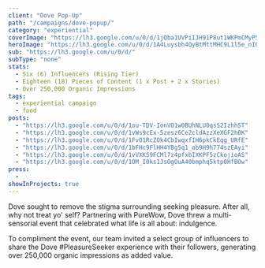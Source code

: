 ```yaml
---
client: "Dove Pop-Up"
path: "/campaigns/dove-popup/"
category: "experiential"
coverImage: "https://lh3.google.com/u/0/d/1jQba1UVPiIJH91P8ut1WKPmCMyP5bRMS"
heroImage: "https://lh3.google.com/u/0/d/1A4Luysbh4QyBtMttMHC9L1l5e_nIQ1GK"
sub: "https://lh3.google.com/u/0/d/"
subType: "none"
stats:
  - Six (6) Influencers (Rising Tier)
  - Eighteen (18) Pieces of Content (1 x Post + 2 x Stories)
  - Over 250,000 Organic Impressions
tags:
  - experiential campaign
  - food
posts:
  - "https://lh3.google.com/u/0/d/1ou-TDV-IonVO1w0BUhNLU0qsS2IzhhST"
  - "https://lh3.google.com/u/0/d/1vWs9cEx-5zesz6Ce2cldAzzXeXGF2h0K"
  - "https://lh3.google.com/u/0/d/1FvO1RcZOk4CbIwqxfIH6pkCkEqg_URfE"
  - "https://lh3.google.com/u/0/d/1bFHc9FlHH4YBg5q1_ob9H9h774szEAyi"
  - "https://lh3.google.com/u/0/d/1vVXK59FCMl7z4pfxbIXKPF5zCkojioAS"
  - "https://lh3.google.com/u/0/d/1OM_I0ks1JsOgOuA40bmphq5ktp0HfBOw"
press:
  -
showInProjects: true
---
```


Dove sought to remove the stigma surrounding seeking pleasure. After all, why not treat yo' self? Partnering with PureWow, Dove threw a multi-sensorial event that celebrated what life is all about: indulgence.

To compliment the event, our team invited a select group of influencers to share the Dove #PleasureSeeker experience with their followers, generating over 250,000 organic impressions as added value.
